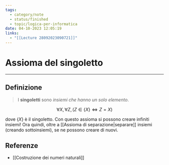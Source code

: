```yaml
---
tags:
  - category/note
  - status/finished
  - topic/logica-per-informatica
date: 04-10-2023 12:05:19
links:
  - "[[Lecture 28092023090721]]"
---
```

# Assioma del singoletto
---
## Definizione
> I **singoletti** sono _insiemi che hanno un solo elemento_.

$$\forall X, \forall Z, (Z \in \{X\} \iff Z = X)$$

dove $\{X\}$ è il singoletto.
Con questo assioma si possono creare infiniti insiemi! Ora quindi, oltre a [[Assioma di separazione|separare]] insiemi (creando sottoinsiemi), se ne possono creare di nuovi.

## Referenze
- [[Costruzione dei numeri naturali]]